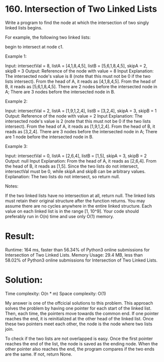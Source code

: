# 160. Intersection of Two Linked Lists

Write a program to find the node at which the intersection of two singly linked lists begins.

For example, the following two linked lists:

begin to intersect at node c1.

Example 1:

Input: intersectVal = 8, listA = [4,1,8,4,5], listB = [5,6,1,8,4,5], skipA = 2, skipB = 3
Output: Reference of the node with value = 8
Input Explanation: The intersected node's value is 8 (note that this must not be 0 if the two lists intersect). From the head of A, it reads as [4,1,8,4,5]. From the head of B, it reads as [5,6,1,8,4,5]. There are 2 nodes before the intersected node in A; There are 3 nodes before the intersected node in B.

Example 2:

Input: intersectVal = 2, listA = [1,9,1,2,4], listB = [3,2,4], skipA = 3, skipB = 1
Output: Reference of the node with value = 2
Input Explanation: The intersected node's value is 2 (note that this must not be 0 if the two lists intersect). From the head of A, it reads as [1,9,1,2,4]. From the head of B, it reads as [3,2,4]. There are 3 nodes before the intersected node in A; There are 1 node before the intersected node in B.

Example 3:

Input: intersectVal = 0, listA = [2,6,4], listB = [1,5], skipA = 3, skipB = 2
Output: null
Input Explanation: From the head of A, it reads as [2,6,4]. From the head of B, it reads as [1,5]. Since the two lists do not intersect, intersectVal must be 0, while skipA and skipB can be arbitrary values.
Explanation: The two lists do not intersect, so return null.

Notes:

If the two linked lists have no intersection at all, return null.
The linked lists must retain their original structure after the function returns.
You may assume there are no cycles anywhere in the entire linked structure.
Each value on each linked list is in the range [1, 10^9].
Your code should preferably run in O(n) time and use only O(1) memory.

# Result:

Runtime: 164 ms, faster than 56.34% of Python3 online submissions for Intersection of Two Linked Lists.
Memory Usage: 29.4 MB, less than 58.02% of Python3 online submissions for Intersection of Two Linked Lists.

# Solution:

Time complexity: O(n \* m)
Space complexity: O(1)

My answer is one of the offcicial solutions to this problem. This approach solves the problem by having one pointer for each start of the linked list. Then, each time, the pointers move towards the common end. If one pointer reaches the end, it is reinitialized at the other head of the linked list. Once these two pointers meet each other, the node is the node where two lists join.

To check if the two lists are not overlapped is easy. Once the first pointer reaches the end of the list, the node is saved as the ending node. When the other pointer also reaches the end, the program compares if the two ends are the same. If not, return None.
